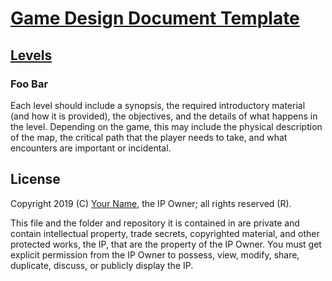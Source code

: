 # [Game Design Document Template](../readme.md)

## [Levels](./readme.md)

### Foo Bar

Each level should include a synopsis, the required introductory material (and how it is provided), the objectives, and the details of what happens in the level. Depending on the game, this may include the physical description of the map, the critical path that the player needs to take, and what encounters are important or incidental.

## License

Copyright 2019 (C) [Your Name](https://your-name.github.io), the IP Owner; all rights reserved (R).

This file and the folder and repository it is contained in are private and contain intellectual property, trade secrets, copyrighted material, and other protected works, the IP, that are the property of the IP Owner. You must get explicit permission from the IP Owner to possess, view, modify, share, duplicate, discuss, or publicly display the IP.
